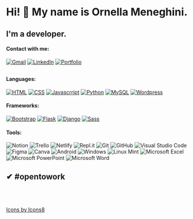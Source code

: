 # Hi! 👋 My name is Ornella Meneghini.
## I'm a developer.
#### Contact with me:
[![Gmail](https://img.shields.io/badge/Gmail-D14836?style=for-the-badge&logo=gmail&logoColor=white)](meneghini.ornella@gmail.com)
[![LinkedIn](https://img.shields.io/badge/linkedin-%230077B5.svg?style=for-the-badge&logo=linkedin&logoColor=white)](https://www.linkedin.com/in/ornella-meneghini/)
[![Portfolio](https://img.shields.io/badge/Portfolio-%23000000.svg?style=for-the-badge&logo=firefox&logoColor=#FF7139)](https://meneghiniornella.github.io/PortafolioCOMeneghini/)
##
#### Languages:
<p> 
    <a href="#"><img src="https://img.icons8.com/color/50/000000/html-5--v1.png" alt="HTML"></a>
    <a href="#"><img src="https://img.icons8.com/color/50/000000/css3.png" alt="CSS"></a>
    <a href="#"><img src="https://img.icons8.com/color/50/000000/javascript--v1.png" alt="Javascrript"></a>
    <a href="#"><img src="https://img.icons8.com/color/50/000000/python--v1.png" alt="Python"></a>
    <a href="#"><img src="https://img.icons8.com/color/48/000000/mysql-logo.png" alt="MySQL"></a>
    <a href="#"><img src="https://img.icons8.com/color/48/000000/wordpress.png" alt="Wordpress"></a>    
</p>

#### Frameworks:
<p>
    <a href="#"><img src="https://img.icons8.com/color/50/000000/bootstrap.png" alt="Bootstrap"></a>
    <a href="#"><img src="https://img.icons8.com/fluency/48/000000/test-tube.png" alt="Flask"></a>
    <a href="#"><img src="https://img.icons8.com/color/48/000000/django.png" alt="Django"></a>
    <a href="#"><img src="https://img.icons8.com/color/48/000000/sass.png" alt="Sass"></a>
</p>

#### Tools:

![Notion](https://img.shields.io/badge/Notion-%23000000.svg?style=for-the-badge&logo=notion&logoColor=white) 
![Trello](https://img.shields.io/badge/Trello-%23026AA7.svg?style=for-the-badge&logo=Trello&logoColor=white)
![Netlify](https://img.shields.io/badge/netlify-%23000000.svg?style=for-the-badge&logo=netlify&logoColor=#00C7B7)
![Repl.it](https://img.shields.io/badge/Repl.it-%230D101E.svg?style=for-the-badge&logo=replit&logoColor=white)
![Git](https://img.shields.io/badge/git-%23F05033.svg?style=for-the-badge&logo=git&logoColor=white)
![GitHub](https://img.shields.io/badge/github-%23121011.svg?style=for-the-badge&logo=github&logoColor=white)
![Visual Studio Code](https://img.shields.io/badge/Visual%20Studio%20Code-0078d7.svg?style=for-the-badge&logo=visual-studio-code&logoColor=white)
![Figma](https://img.shields.io/badge/figma-%23F24E1E.svg?style=for-the-badge&logo=figma&logoColor=white)
![Canva](https://img.shields.io/badge/Canva-%2300C4CC.svg?style=for-the-badge&logo=Canva&logoColor=white)
![Android](https://img.shields.io/badge/Android-3DDC84?style=for-the-badge&logo=android&logoColor=white)
![Windows](https://img.shields.io/badge/Windows-0078D6?style=for-the-badge&logo=windows&logoColor=white)
![Linux Mint](https://img.shields.io/badge/Linux%20Mint-87CF3E?style=for-the-badge&logo=Linux%20Mint&logoColor=white)
![Microsoft Excel](https://img.shields.io/badge/Microsoft_Excel-217346?style=for-the-badge&logo=microsoft-excel&logoColor=white)
![Microsoft PowerPoint](https://img.shields.io/badge/Microsoft_PowerPoint-B7472A?style=for-the-badge&logo=microsoft-powerpoint&logoColor=white)
![Microsoft Word](https://img.shields.io/badge/Microsoft_Word-2B579A?style=for-the-badge&logo=microsoft-word&logoColor=white)

<!-- https://github.com/Ileriayo/markdown-badges -->


## **✔ #opentowork**

<br><br><br>
<a href="https://icons8.com/icon/QBqFNfPPB2Kx/sass">Icons by Icons8</a>

<!--
**MeneghiniOrnella/MeneghiniOrnella** is a ✨ _special_ ✨ repository because its `README.md` (this file) appears on your GitHub profile.

Here are some ideas to get you started:

- 🔭 I’m currently working on ...
- 🌱 I’m currently learning ...
- 👯 I’m looking to collaborate on ...
- 🤔 I’m looking for help with ...
- 💬 Ask me about ...
- ...
- 😄 Pronouns: ...
- ⚡ Fun fact: ...
-->
